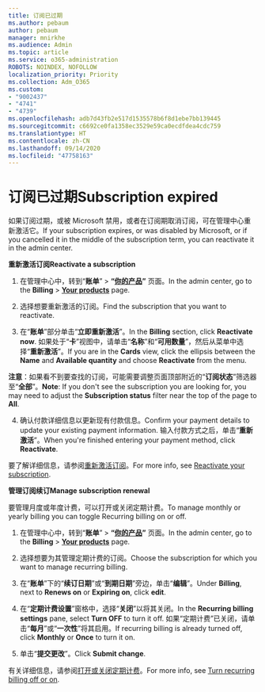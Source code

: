```yaml
---
title: 订阅已过期
ms.author: pebaum
author: pebaum
manager: mnirkhe
ms.audience: Admin
ms.topic: article
ms.service: o365-administration
ROBOTS: NOINDEX, NOFOLLOW
localization_priority: Priority
ms.collection: Adm_O365
ms.custom:
- "9002437"
- "4741"
- "4739"
ms.openlocfilehash: adb7d43fb2e517d1535578b6f8d1ebe7bb139445
ms.sourcegitcommit: c6692ce0fa1358ec3529e59ca0ecdfdea4cdc759
ms.translationtype: HT
ms.contentlocale: zh-CN
ms.lasthandoff: 09/14/2020
ms.locfileid: "47758163"
---
```

# <a name="subscription-expired"></a><span data-ttu-id="28f55-102">订阅已过期</span><span class="sxs-lookup"><span data-stu-id="28f55-102">Subscription expired</span></span>

<span data-ttu-id="28f55-103">如果订阅过期，或被 Microsoft 禁用，或者在订阅期取消订阅，可在管理中心重新激活它。</span><span class="sxs-lookup"><span data-stu-id="28f55-103">If your subscription expires, or was disabled by Microsoft, or if you cancelled it in the middle of the subscription term, you can reactivate it in the admin center.</span></span>

<span data-ttu-id="28f55-104">**重新激活订阅**</span><span class="sxs-lookup"><span data-stu-id="28f55-104">**Reactivate a subscription**</span></span>

1. <span data-ttu-id="28f55-105">在管理中心中，转到“**账单**” > **“[你的产品](https://go.microsoft.com/fwlink/p/?linkid=842054)”** 页面。</span><span class="sxs-lookup"><span data-stu-id="28f55-105">In the admin center, go to the **Billing** > **[Your products](https://go.microsoft.com/fwlink/p/?linkid=842054)** page.</span></span>

2. <span data-ttu-id="28f55-106">选择想要重新激活的订阅。</span><span class="sxs-lookup"><span data-stu-id="28f55-106">Find the subscription that you want to reactivate.</span></span>

3. <span data-ttu-id="28f55-107">在“**账单**”部分单击“**立即重新激活**”。</span><span class="sxs-lookup"><span data-stu-id="28f55-107">In the **Billing** section, click **Reactivate now**.</span></span> <span data-ttu-id="28f55-108">如果处于“**卡**”视图中，请单击“**名称**”和“**可用数量**”，然后从菜单中选择“**重新激活**”。</span><span class="sxs-lookup"><span data-stu-id="28f55-108">If you are in the **Cards** view, click the ellipsis between the **Name** and **Available quantity** and choose **Reactivate** from the menu.</span></span>

<span data-ttu-id="28f55-109">**注意**：如果看不到要查找的订阅，可能需要调整页面顶部附近的“**订阅状态**”筛选器至“**全部**”。</span><span class="sxs-lookup"><span data-stu-id="28f55-109">**Note**: If you don't see the subscription you are looking for, you may need to adjust the **Subscription status** filter near the top of the page to **All**.</span></span>

4. <span data-ttu-id="28f55-110">确认付款详细信息以更新现有付款信息。</span><span class="sxs-lookup"><span data-stu-id="28f55-110">Confirm your payment details to update your existing payment information.</span></span> <span data-ttu-id="28f55-111">输入付款方式之后，单击“**重新激活**”。</span><span class="sxs-lookup"><span data-stu-id="28f55-111">When you're finished entering your payment method, click **Reactivate**.</span></span>

<span data-ttu-id="28f55-112">要了解详细信息，请参阅[重新激活订阅](https://docs.microsoft.com/microsoft-365/commerce/subscriptions/reactivate-your-subscription)。</span><span class="sxs-lookup"><span data-stu-id="28f55-112">For more info, see [Reactivate your subscription](https://docs.microsoft.com/microsoft-365/commerce/subscriptions/reactivate-your-subscription).</span></span>

<span data-ttu-id="28f55-113">**管理订阅续订**</span><span class="sxs-lookup"><span data-stu-id="28f55-113">**Manage subscription renewal**</span></span>

<span data-ttu-id="28f55-114">要管理月度或年度计费，可以打开或关闭定期计费。</span><span class="sxs-lookup"><span data-stu-id="28f55-114">To manage monthly or yearly billing you can toggle Recurring billing on or off.</span></span>

1. <span data-ttu-id="28f55-115">在管理中心中，转到“**账单**” > **“[你的产品](https://go.microsoft.com/fwlink/p/?linkid=842054)”** 页面。</span><span class="sxs-lookup"><span data-stu-id="28f55-115">In the admin center, go to the **Billing** > **[Your products](https://go.microsoft.com/fwlink/p/?linkid=842054)** page.</span></span>

2. <span data-ttu-id="28f55-116">选择想要为其管理定期计费的订阅。</span><span class="sxs-lookup"><span data-stu-id="28f55-116">Choose the subscription for which you want to manage recurring billing.</span></span>

3. <span data-ttu-id="28f55-117">在“**账单**”下的“**续订日期**”或“**到期日期**”旁边，单击“**编辑**”。</span><span class="sxs-lookup"><span data-stu-id="28f55-117">Under **Billing**, next to **Renews on** or **Expiring on**, click **edit**.</span></span>

4. <span data-ttu-id="28f55-118">在“**定期计费设置**”窗格中，选择“**关闭**”以将其关闭。</span><span class="sxs-lookup"><span data-stu-id="28f55-118">In the **Recurring billing settings** pane, select **Turn OFF** to turn it off.</span></span> <span data-ttu-id="28f55-119">如果“定期计费”已关闭，请单击“**每月**”或“**一次性**”将其启用。</span><span class="sxs-lookup"><span data-stu-id="28f55-119">If recurring billing is already turned off, click **Monthly** or **Once** to turn it on.</span></span>

5. <span data-ttu-id="28f55-120">单击“**提交更改**”。</span><span class="sxs-lookup"><span data-stu-id="28f55-120">Click **Submit change**.</span></span>

<span data-ttu-id="28f55-121">有关详细信息，请参阅[打开或关闭定期计费](https://docs.microsoft.com/microsoft-365/commerce/subscriptions/renew-your-subscription#turn-recurring-billing-off-or-on)。</span><span class="sxs-lookup"><span data-stu-id="28f55-121">For more info, see [Turn recurring billing off or on](https://docs.microsoft.com/microsoft-365/commerce/subscriptions/renew-your-subscription#turn-recurring-billing-off-or-on).</span></span>

